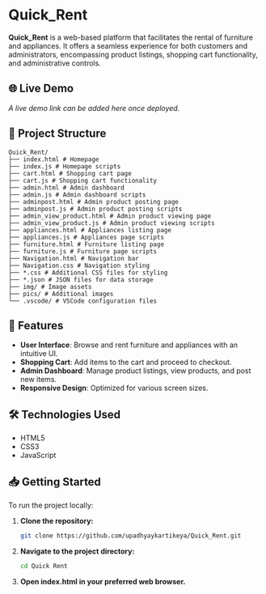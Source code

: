 # Quick_Rent

**Quick_Rent** is a web-based platform that facilitates the rental of furniture and appliances. It offers a seamless experience for both customers and administrators, encompassing product listings, shopping cart functionality, and administrative controls.

## 🌐 Live Demo

*A live demo link can be added here once deployed.*

## 📂 Project Structure

```
Quick_Rent/
├── index.html # Homepage
├── index.js # Homepage scripts
├── cart.html # Shopping cart page
├── cart.js # Shopping cart functionality
├── admin.html # Admin dashboard
├── admin.js # Admin dashboard scripts
├── adminpost.html # Admin product posting page
├── adminpost.js # Admin product posting scripts
├── admin_view_product.html # Admin product viewing page
├── admin_view_product.js # Admin product viewing scripts
├── appliances.html # Appliances listing page
├── appliances.js # Appliances page scripts
├── furniture.html # Furniture listing page
├── furniture.js # Furniture page scripts
├── Navigation.html # Navigation bar
├── Navigation.css # Navigation styling
├── *.css # Additional CSS files for styling
├── *.json # JSON files for data storage
├── img/ # Image assets
├── pics/ # Additional images
└── .vscode/ # VSCode configuration files
```


## 🚀 Features

- **User Interface**: Browse and rent furniture and appliances with an intuitive UI.
- **Shopping Cart**: Add items to the cart and proceed to checkout.
- **Admin Dashboard**: Manage product listings, view products, and post new items.
- **Responsive Design**: Optimized for various screen sizes.

## 🛠️ Technologies Used

- HTML5
- CSS3
- JavaScript

## 📥 Getting Started

To run the project locally:

1. **Clone the repository:**

   ```bash
   git clone https://github.com/upadhyaykartikeya/Quick_Rent.git

2. **Navigate to the project directory:**

   ```bash
   cd Quick Rent
   
3. **Open index.html in your preferred web browser.**